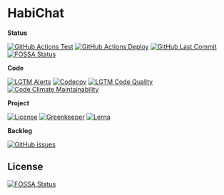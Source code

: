 # HabiChat

**Status**

[![GitHub Actions Test](https://img.shields.io/github/workflow/status/GregBrimble/habichat/Test?label=Test&logo=github&style=flat)](https://github.com/GregBrimble/habichat/actions?query=workflow%3ATest)
[![GitHub Actions Deploy](https://img.shields.io/github/workflow/status/GregBrimble/habichat/Deploy?label=Deploy&logo=github&style=flat)](https://github.com/GregBrimble/habichat/actions?query=workflow%3ADeploy)
[![GitHub Last Commit](https://img.shields.io/github/last-commit/GregBrimble/habichat.svg?logo=github&style=flat)](https://github.com/GregBrimble/habichat)
[![FOSSA Status](https://app.fossa.io/api/projects/git%2Bgithub.com%2FGregBrimble%2Fhabichat.svg?type=shield)](https://app.fossa.io/projects/git%2Bgithub.com%2FGregBrimble%2Fhabichat?ref=badge_shield)

**Code**

[![LGTM Alerts](https://img.shields.io/lgtm/alerts/g/GregBrimble/habichat.svg?logo=lgtm&style=flat)](https://lgtm.com/projects/g/GregBrimble/habichat/alerts/)
[![Codecov](https://img.shields.io/codecov/c/github/GregBrimble/habichat?logo=codecov&style=flat)](https://codecov.io/gh/GregBrimble/habichat)
[![LGTM Code Quality](https://img.shields.io/lgtm/grade/javascript/g/GregBrimble/habichat.svg?logo=lgtm&style=flat)](https://lgtm.com/projects/g/GregBrimble/habichat/context:javascript)
[![Code Climate Maintainability](https://img.shields.io/codeclimate/maintainability/GregBrimble/habichat.svg?style=flat)](https://codeclimate.com/github/GregBrimble/habichat/maintainability)

**Project**

[![License](https://img.shields.io/github/license/GregBrimble/habichat?style=flat)](https://github.com/GregBrimble/habichat/blob/master/LICENSE)
[![Greenkeeper](https://badges.greenkeeper.io/GregBrimble/habichat.svg?style=flat)](https://greenkeeper.io/)
[![Lerna](https://img.shields.io/badge/maintained%20with-lerna-cc00ff.svg)](https://lerna.js.org/)

**Backlog**

[![GitHub issues](https://img.shields.io/github/issues/gregbrimble/habichat?logo=github)](https://github.com/gregbrimble/habichat/issues)


## License
[![FOSSA Status](https://app.fossa.io/api/projects/git%2Bgithub.com%2FGregBrimble%2Fhabichat.svg?type=large)](https://app.fossa.io/projects/git%2Bgithub.com%2FGregBrimble%2Fhabichat?ref=badge_large)